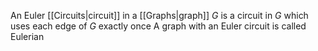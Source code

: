 An Euler [[Circuits|circuit]] in a [[Graphs|graph]] $G$ is a circuit in $G$ which uses each edge of $G$ exactly once
A graph with an Euler circuit is called Eulerian